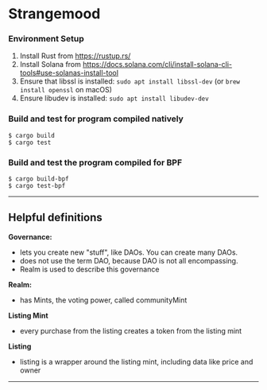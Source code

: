 # Strangemood

### Environment Setup

1. Install Rust from https://rustup.rs/
2. Install Solana from https://docs.solana.com/cli/install-solana-cli-tools#use-solanas-install-tool
3. Ensure that libssl is installed: `sudo apt install libssl-dev` (or `brew install openssl` on macOS)
4. Ensure libudev is installed: `sudo apt install libudev-dev`

### Build and test for program compiled natively

```
$ cargo build
$ cargo test
```

### Build and test the program compiled for BPF

```
$ cargo build-bpf
$ cargo test-bpf
```

---

## Helpful definitions

**Governance:**

- lets you create new "stuff", like DAOs. You can create many DAOs.
- does not use the term DAO, because DAO is not all encompassing.
- Realm is used to describe this governance

**Realm:**

- has Mints, the voting power, called communityMint

**Listing Mint**

- every purchase from the listing creates a token from the listing mint

**Listing**

- listing is a wrapper around the listing mint, including data like price and owner

---
